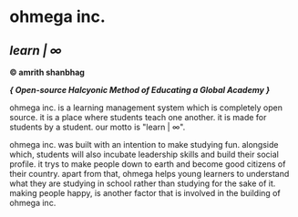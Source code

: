 <h1>ohmega inc.</h1>
<h2><i>learn | ∞</i></h2>
<b>© amrith shanbhag</b>

<b><i>{ Open-source Halcyonic Method of Educating a Global Academy }</i></b>

<p>ohmega inc. is a learning management system which is completely open source. it is a place where students teach one another. it is made for students by a student. our motto is "learn | ∞".</p>
<p>ohmega inc. was built with an intention to make studying fun. alongside which, students will also incubate leadership skills and build their social profile. it trys to make people down to earth and become good citizens of their country. apart from that, ohmega helps young learners to understand what they are studying in school rather than studying for the sake of it. making people happy, is another factor that is involved in the building of ohmega inc.</p>




